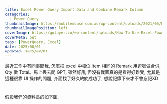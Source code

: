 ```yaml
---
title: Excel Power Query Import Data and Combine Remark Column
categories:
  - Power Query
thumbnailImage: https://mobilemouse.com.au/wp-content/uploads/2021/05/Excel256_75.png
thumbnailImagePosition: left
coverImage: https://golayer.io/wp-content/uploads/How-To-Use-Excel-Power-Query-for-Beginners-1.png
coverMeta: out
tags: [PowerQuery, Excel]
date: 2025/08/01
updated: 2025/08/01
---
```


最近工作中有同事問我, 怎麼把 excel 中欄位 Item 相同的 Remark 用逗號做合併, Qty 做 Total。馬上丟去問 GPT, 雖然好用, 但沒有截圖真的是看得好難受, 尤其是這種很靠 UI 操作的問題, 介面找了好久終於成功了, 想說記錄下來才不會忘記XD

<!--more-->

#

假設我們的資料長的如下圖.

![]()